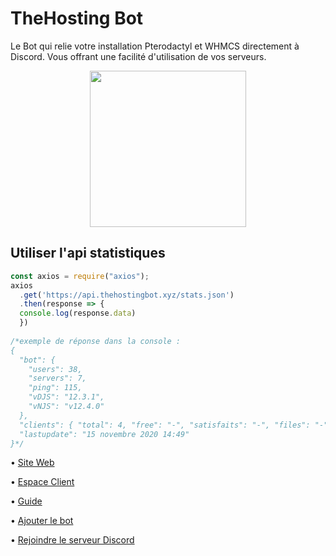 # TheHosting Bot
Le Bot qui relie votre installation Pterodactyl et WHMCS directement à Discord. Vous offrant une facilité d'utilisation de vos serveurs.

<p align="center">
  <img width="250" src="https://thehostingbot.xyz/assets/images/image022569.png?v51105510535061">
</p>

## Utiliser l'api statistiques

```javascript
const axios = require("axios");
axios
  .get('https://api.thehostingbot.xyz/stats.json')
  .then(response => {
  console.log(response.data)
  })
  
/*exemple de réponse dans la console : 
{
  "bot": {
    "users": 38,
    "servers": 7,
    "ping": 115,
    "vDJS": "12.3.1",
    "vNJS": "v12.4.0"
  },
  "clients": { "total": 4, "free": "-", "satisfaits": "-", "files": "-" },
  "lastupdate": "15 novembre 2020 14:49"
}*/
```


• [Site Web](https://thehostingbot.xyz/)

• [Espace Client](https://manager.thehostingbot.xyz/)

• [Guide](https://guide.thehostingbot.xyz/)

• [Ajouter le bot](https://thehostingbot.xyz/inviter)

• [Rejoindre le serveur Discord](https://thehostingbot.xyz/discord)

